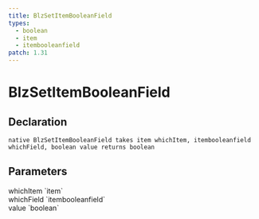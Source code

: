 ```yaml
---
title: BlzSetItemBooleanField
types:
  - boolean
  - item
  - itembooleanfield
patch: 1.31
---
```


# BlzSetItemBooleanField

## Declaration

```
native BlzSetItemBooleanField takes item whichItem, itembooleanfield whichField, boolean value returns boolean
```

## Parameters
<dl>
  <dt>whichItem `item`</dt>
  <dd></dd>

  <dt>whichField `itembooleanfield`</dt>
  <dd></dd>

  <dt>value `boolean`</dt>
  <dd></dd>
</dl>